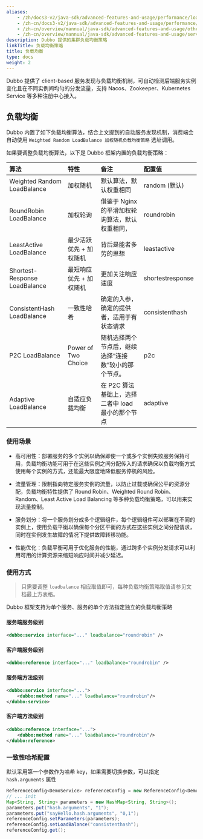 ```yaml
---
aliases:
    - /zh/docs3-v2/java-sdk/advanced-features-and-usage/performance/loadbalance/
    - /zh-cn/docs3-v2/java-sdk/advanced-features-and-usage/performance/loadbalance/
    - /zh-cn/overview/mannual/java-sdk/advanced-features-and-usage/others/graceful-shutdown/
    - /zh-cn/overview/mannual/java-sdk/advanced-features-and-usage/service/consistent-hash/
description: Dubbo 提供的集群负载均衡策略
linkTitle: 负载均衡策略
title: 负载均衡
type: docs
weight: 2
---
```

Dubbo 提供了 client-based 服务发现与负载均衡机制，可自动检测后端服务实例变化且在不同实例间均匀的分发流量，支持 Nacos、Zookeeper、Kubernetes Service 等多种注册中心接入。

## 负载均衡
Dubbo 内置了如下负载均衡算法，结合上文提到的自动服务发现机制，消费端会自动使用 `Weighted Random LoadBalance 加权随机负载均衡策略` 选址调用。

如果要调整负载均衡算法，以下是 Dubbo 框架内置的负载均衡策略：

| 算法                        | 特性                    | 备注                                            | 配置值                                             |
| :-------------------------- | :---------------------- | :---------------------------------------------- | :---------------------------------------------- |
| Weighted Random LoadBalance           | 加权随机                | 默认算法，默认权重相同              | random (默认) |
| RoundRobin LoadBalance       | 加权轮询                | 借鉴于 Nginx 的平滑加权轮询算法，默认权重相同， | roundrobin |
| LeastActive LoadBalance      | 最少活跃优先 + 加权随机 | 背后是能者多劳的思想                           | leastactive |
| Shortest-Response LoadBalance | 最短响应优先 + 加权随机 | 更加关注响应速度                             | shortestresponse |
| ConsistentHash LoadBalance   | 一致性哈希             | 确定的入参，确定的提供者，适用于有状态请求        | consistenthash |
| P2C LoadBalance   | Power of Two Choice    | 随机选择两个节点后，继续选择“连接数”较小的那个节点。         | p2c |
| Adaptive LoadBalance   | 自适应负载均衡       | 在 P2C 算法基础上，选择二者中 load 最小的那个节点         | adaptive |

### 使用场景
- 高可用性：部署服务的多个实例以确保即使一个或多个实例失败服务保持可用，负载均衡功能可用于在这些实例之间分配传入的请求确保以负载均衡方式使用每个实例的方式，还能最大限度地降低服务停机的风险。

- 流量管理：限制指向特定服务实例的流量，以防止过载或确保公平的资源分配，负载均衡特性提供了 Round Robin、Weighted Round Robin、Random、Least Active Load Balancing 等多种负载均衡策略，可以用来实现流量控制。

- 服务划分：将一个服务划分成多个逻辑组件，每个逻辑组件可以部署在不同的实例上，使用负载平衡以确保每个分区平衡的方式在这些实例之间分配请求，同时在实例发生故障的情况下提供故障转移功能。

- 性能优化：负载平衡可用于优化服务的性能，通过跨多个实例分发请求可以利用可用的计算资源来缩短响应时间并减少延迟。
 
### 使用方式

> 只需要调整 `loadbalance` 相应取值即可，每种负载均衡策略取值请参见文档最上方表格。

Dubbo 框架支持为单个服务、服务的单个方法指定独立的负载均衡策略
#### 服务端服务级别

```xml
<dubbo:service interface="..." loadbalance="roundrobin" />
```

#### 客户端服务级别

```xml
<dubbo:reference interface="..." loadbalance="roundrobin" />
```

#### 服务端方法级别

```xml
<dubbo:service interface="...">
    <dubbo:method name="..." loadbalance="roundrobin"/>
</dubbo:service>
```

#### 客户端方法级别

```xml
<dubbo:reference interface="...">
    <dubbo:method name="..." loadbalance="roundrobin"/>
</dubbo:reference>
```

### 一致性哈希配置

默认采用第一个参数作为哈希 key，如果需要切换参数，可以指定 `hash.arguments` 属性

```java
ReferenceConfig<DemoService> referenceConfig = new ReferenceConfig<DemoService>();
// ... init
Map<String, String> parameters = new HashMap<String, String>();
parameters.put("hash.arguments", "1");
parameters.put("sayHello.hash.arguments", "0,1");
referenceConfig.setParameters(parameters);
referenceConfig.setLoadBalance("consistenthash");
referenceConfig.get();
```

